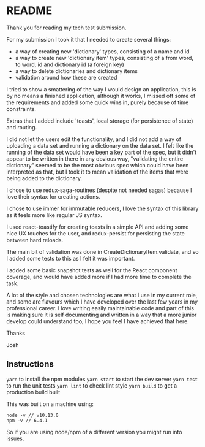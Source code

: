 # README

Thank you for reading my tech test submission.

For my submission I took it that I needed to create several things:
- a way of creating new 'dictionary' types, consisting of a name and id
- a way to create new 'dictionary item' types, consisting of a from word, to word, id and dictionary id (a foreign key)
- a way to delete dictionaries and dictionary items
- validation around how these are created

I tried to show a smattering of the way I would design an application, this is by no means a finished application, although it works, I missed off some of the requirements and added some quick wins in, purely because of time constraints.

Extras that I added include 'toasts', local storage (for persistence of state) and routing.

I did not let the users edit the functionality, and I did not add a way of uploading a data set and running a dictionary on the data set. I felt like the running of the data set would have been a key part of the spec, but it didn't appear to be written in there in any obvious way, "validating the entire dictionary" seemed to be the most obvious spec which could have been interpreted as that, but I took it to mean validation of the items that were being added to the dictionary.

I chose to use redux-saga-routines (despite not needed sagas) because I love their syntax for creating actions.

I chose to use immer for immutable reducers, I love the syntax of this library as it feels more like regular JS syntax.

I used react-toastify for creating toasts in a simple API and adding some nice UX touches for the user, and redux-persist for persisting the state between hard reloads.

The main bit of validation was done in CreateDictionaryItem.validate, and so I added some tests to this as I felt it was important.

I added some basic snapshot tests as well for the React component coverage, and would have added more if I had more time to complete the task.

A lot of the style and chosen technologies are what I use in my current role, and some are flavours which I have developed over the last few years in my professional career. I love writing easily maintainable code and part of this is making sure it is self documenting and written in a way that a more junior develop could understand too, I hope you feel I have achieved that here.

Thanks

Josh


## Instructions

`yarn` to install the npm modules
`yarn start` to start the dev server
`yarn test` to run the unit tests
`yarn lint` to check lint style
`yarn build` to get a production build built

This was built on a machine using:

```
node -v // v10.13.0
npm -v // 6.4.1
```

So if you are using node/npm of a different version you might run into issues.
